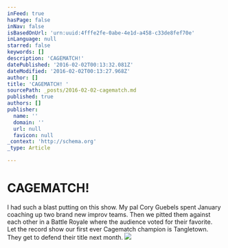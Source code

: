 ```yaml
---
inFeed: true
hasPage: false
inNav: false
isBasedOnUrl: 'urn:uuid:4fffe2fe-0abe-4e1d-a458-c33de8fef70e'
inLanguage: null
starred: false
keywords: []
description: 'CAGEMATCH!'
datePublished: '2016-02-02T00:13:32.081Z'
dateModified: '2016-02-02T00:13:27.968Z'
author: []
title: 'CAGEMATCH! '
sourcePath: _posts/2016-02-02-cagematch.md
published: true
authors: []
publisher:
  name: ''
  domain: ''
  url: null
  favicon: null
_context: 'http://schema.org'
_type: Article

---
```

# CAGEMATCH! 

I had such a blast putting on this show. My pal Cory Guebels spent January coaching up two brand new improv teams. Then we pitted them against each other in a Battle Royale where the audience voted for their favorite.   
Let the record show our first ever Cagematch champion is Tangletown. They get to defend their title next month.
![](https://the-grid-user-content.s3-us-west-2.amazonaws.com/cc3d58ba-772a-4de9-8f12-665d72cb0002.png)